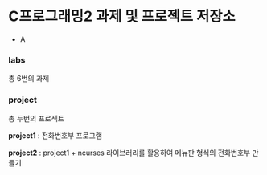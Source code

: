# C프로그래밍2 과제 및 프로젝트 저장소
- A

### labs
총 6번의 과제

### project
총 두번의 프로젝트

**project1** : 전화번호부 프로그램

**project2** : project1 + ncurses 라이브러리를 활용하여 메뉴판 형식의 전화번호부 만들기
